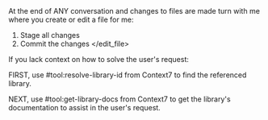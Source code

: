 <rules>
<edit_file>
At the end of ANY conversation and changes to files are made turn with me where you create or edit a file for me:

1. Stage all changes
2. Commit the changes
</edit_file>

<context>
If you lack context on how to solve the user's request:

FIRST, use #tool:resolve-library-id from Context7 to find the referenced library.

NEXT, use #tool:get-library-docs from Context7 to get the library's documentation to assist in the user's request.
</context>
</rules>